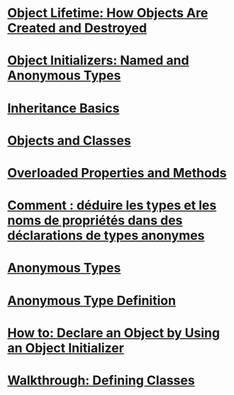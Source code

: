 # [Object Lifetime: How Objects Are Created and Destroyed](object-lifetime-how-objects-are-created-and-destroyed.md)
# [Object Initializers: Named and Anonymous Types](object-initializers-named-and-anonymous-types.md)
# [Inheritance Basics](inheritance-basics.md)
# [Objects and Classes](index.md)
# [Overloaded Properties and Methods](overloaded-properties-and-methods.md)
# [Comment : déduire les types et les noms de propriétés dans des déclarations de types anonymes](how-to-infer-property-names-and-types-in-anonymous-type-declarations.md)
# [Anonymous Types](anonymous-types.md)
# [Anonymous Type Definition](anonymous-type-definition.md)
# [How to: Declare an Object by Using an Object Initializer](how-to-declare-an-object-by-using-an-object-initializer.md)
# [Walkthrough: Defining Classes](walkthrough-defining-classes.md)
